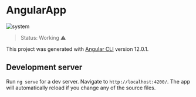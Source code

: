 # AngularApp
![system](https://user-images.githubusercontent.com/81439723/120037275-bde97680-bfd7-11eb-9f48-07d38088aba3.PNG)


> Status: Working ⚠️

This project was generated with [Angular CLI](https://github.com/angular/angular-cli) version 12.0.1.

## Development server

Run `ng serve` for a dev server. Navigate to `http://localhost:4200/`. The app will automatically reload if you change any of the source files.

